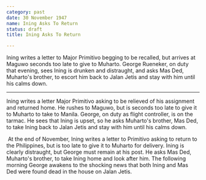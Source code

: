 ```yaml
---
category: past
date: 30 November 1947
name: Ining Asks To Return
status: draft
title: Ining Asks To Return

---
```

Ining writes a letter to Major Primitivo begging to be recalled, but arrives at Maguwo seconds too late to give to Muharto. George Rueneker, on duty that evening, sees Ining is drunken and distraught, and asks Mas Ded, Muharto's brother, to escort him back to Jalan Jetis and stay with him until his calms down.

------

Ining writes a letter Major Primitivo asking to be
relieved of his assignment and returned home. He rushes to Maguwo, but
is seconds too late to give it to Muharto to take to Manila. George, on
duty as flight controller, is on the tarmac. He sees that Ining is
upset, so he asks Muharto's brother, Mas Ded, to take Ining back to
Jalan Jetis and stay with him until his calms down.

​           At the end of November,  Ining writes a letter to Primitivo asking to return to the Philippines, but is too late to give it to Muharto for delivery. Ining is clearly distraught, but George must remain at his post. He asks Mas Ded, Muharto's brother, to take Ining home and look after him. The following morning George awakens to the shocking news that both Ining and Mas Ded were found dead in the house on Jalan Jetis. 
